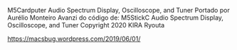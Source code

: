 M5Cardputer Audio Spectrum Display, Oscilloscope, and Tuner
Portado por Aurélio Monteiro Avanzi
do código de:
M5StickC Audio Spectrum Display, Oscilloscope, and Tuner
Copyright 2020 KIRA Ryouta

https://macsbug.wordpress.com/2019/06/01/
